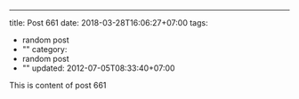 ---
title: Post 661
date: 2018-03-28T16:06:27+07:00
tags:
  - random post
  - ""
category:
  - random post
  - ""
updated: 2012-07-05T08:33:40+07:00

This is content of post 661